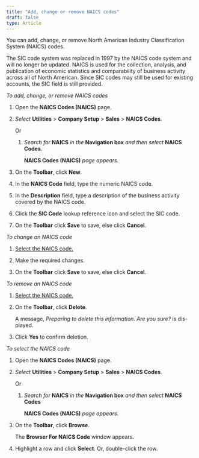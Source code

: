 ```yaml
---
title: "Add, change or remove NAICS codes"
draft: false
type: Article
---
```


You can add, change, or remove North American Industry Classification System (NAICS) codes.

The SIC code system was replaced in 1997 by the NAICS code system and will no longer be updated. NAICS is used for the collection, analysis, and publication of economic statistics and comparability of business activity across all of North American. Since SIC codes may still be used for existing accounts, the SIC field is still provided.

*To add, change, or remove NAICS codes*

1.  Open the **NAICS Codes (NAICS)** page.
1.  *Select* **Utilities** > **Company Setup** > **Sales** > **NAICS Codes**.

    Or

    1.  *Search for* **NAICS** *in the* **Navigation box** *and then select* **NAICS Codes**.

        **NAICS Codes (NAICS)** *page appears.*

2.  On the **Toolbar**, click **New**.
3.  In the **NAICS Code** field, type the numeric NAICS code.
4.  In the **Description** field, type a description of the business activity covered by the NAICS code.
5.  Click the **SIC Code** lookup reference icon and select the SIC code.
6.  On the **Toolbar** click **Save** to save, else click **Cancel**.

*To change an NAICS code*

1.  [Select the NAICS code.](add-change-or-remove-naics-codes.md)

2.  Make the required changes.

3.  On the **Toolbar** click **Save** to save, else click **Cancel**.

*To remove an NAICS code*

1.  [Select the NAICS code.](add-change-or-remove-naics-codes.md)

2.  On the **Toolbar**, click **Delete**.

    A message, *Preparing to delete this information. Are you sure?* is dis- played.

3.  Click **Yes** to confirm deletion.

*To select the NAICS code*

1.  Open the **NAICS Codes (NAICS)** page.
1.  *Select* **Utilities** > **Company Setup** > **Sales** > **NAICS Codes**.

    Or

    1.  *Search for* **NAICS** *in the* **Navigation box** *and then select* **NAICS Codes**

        **NAICS Codes (NAICS)** *page appears.*

2.  On the **Toolbar**, click **Browse**.

    The **Browser For NAICS Code** window appears.

3.  Highlight a row and click **Select**. Or, double-click the row.